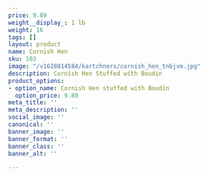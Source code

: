 ```yaml
---
price: 9.89
weight__display_: 1 lb
weight: 16
tags: []
layout: product
name: Cornish Hen
sku: 103
image: "/v1628014584/kartchners/cornish_hen_tnbjvm.jpg"
description: Cornish Hen Stuffed with Boudin
product_options:
- option_name: Cornish Hen stuffed with Boudin
  option_price: 9.89
meta_title: ''
meta_description: ''
social_image: ''
canonical: ''
banner_image: ''
banner_format: ''
banner_class: ''
banner_alt: ''

---
```

